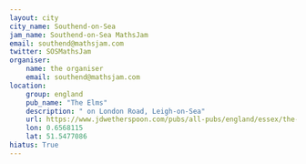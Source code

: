 ```yaml
---
layout: city                                           
city_name: Southend-on-Sea                                                               
jam_name: Southend-on-Sea MathsJam
email: southend@mathsjam.com
twitter: SOSMathsJam
organiser:
    name: the organiser
    email: southend@mathsjam.com
location:
    group: england
    pub_name: "The Elms"
    description: " on London Road, Leigh-on-Sea"
    url: https://www.jdwetherspoon.com/pubs/all-pubs/england/essex/the-elms-leighonsea
    lon: 0.6568115
    lat: 51.5477086
hiatus: True
---
```

